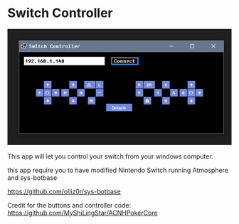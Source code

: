 # Switch Controller  

![Screenshot](screenshot.png)

This app will let you control your switch from your windows computer.   

this app require you to have modified Nintendo Switch running Atmosphere 
and sys-botbase   

https://github.com/olliz0r/sys-botbase


Credit for the buttons and controller code: 
https://github.com/MyShiLingStar/ACNHPokerCore  


